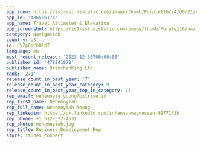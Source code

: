 ```yaml
---
app_icon: https://is1-ssl.mzstatic.com/image/thumb/Purple116/v4/d0/21/c3/d021c342-e2f6-8c3b-f7a2-d7a92094e852/AppIcon-1x_U007epad-0-0-85-220-0.png/1024x1024bb.png
app_id: '486556174'
app_name: Travel Altimeter & Elevation
app_screenshot: https://is1-ssl.mzstatic.com/image/thumb/Purple116/v4/ff/3d/ad/ff3dad76-fecf-a146-5ec7-814b20e7a01c/ca013305-095b-4a75-8c45-4cf9985f978e_Simulator_Screenshot_-_iPhone_14_Plus_-_2023-08-11_at_13.29.30.png/1284x2778bb.png
category: Navigation
country: US
id: CVZpOqchD1dT
language: en
most_recent_release: '2023-12-30T00:00:00'
publisher_id: '478241972'
publisher_name: BranchenKing Ltd.
rank: '271'
release_count_in_past_year: '7'
release_count_in_past_year_category: 9
release_count_in_past_year_top_in_category: 24
rep_email: nehemoyia.young@bitrise.io
rep_first_name: Nehemoyiah
rep_full_name: Nehemoyiah Young
rep_linkedin: https://uk.linkedin.com/in/anna-magnussen-0977131b
rep_phone: +1 512-577-4531
rep_photo: nehemoyiah.jpg
rep_title: Business Development Rep
store: itunes_connect
---
```

